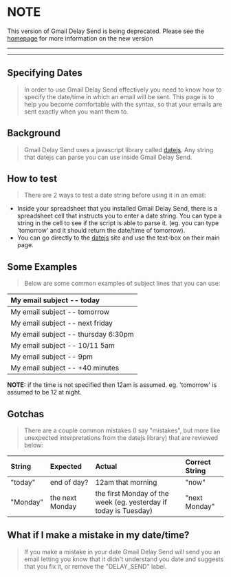 # NOTE #

This version of Gmail Delay Send is being deprecated. Please see the [homepage](https://gmail-delay-send.googlecode.com) for more information on the new version


---


---


## Specifying Dates ##
> In order to use Gmail Delay Send effectively you need to know how to specify the date/time in which an email will be sent.  This page is to help you become comfortable with the syntax, so that your emails are sent exactly when you want them to.

## Background ##
> Gmail Delay Send uses a javascript library called [datejs](http://www.datejs.com/). Any string that datejs can parse you can use inside Gmail Delay Send.

## How to test ##
> There are 2 ways to test a date string before using it in an email:
  * Inside your spreadsheet that you installed Gmail Delay Send, there is a spreadsheet cell that instructs you to enter a date string. You can type a string in the cell to see if the script is able to parse it. (eg. you can type 'tomorrow' and it should return the date/time of tomorrow).
  * You can go directly to the [datejs](http://www.datejs.com) site and use the text-box on their main page.

## Some Examples ##
> Below are some common examples of subject lines that you can use:

| My email subject -- today |
|:--------------------------|
| My email subject -- tomorrow |
| My email subject -- next friday |
| My email subject -- thursday 6:30pm |
| My email subject -- 10/11 5am |
| My email subject -- 9pm |
| My email subject -- +40 minutes |

**NOTE:** if the time is not specified then 12am is assumed. eg. 'tomorrow' is assumed to be 12 at night.

## Gotchas ##
> There are a couple common mistakes (I say "mistakes", but more like unexpected interpretations from the datejs library) that are reviewed below:

| **String** | **Expected** | **Actual** | **Correct String** |
|:-----------|:-------------|:-----------|:-------------------|
| "today"  | end of day? | 12am that morning | "now" |
| "Monday" | the next Monday | the first Monday of the week (eg. yesterday if today is Tuesday) | "next Monday" |

## What if I make a mistake in my date/time? ##
> If you make a mistake in your date Gmail Delay Send will send you an email letting you know that it didn't understand you date and suggests that you fix it, or remove the "DELAY\_SEND" label.